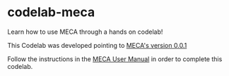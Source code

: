 # codelab-meca
Learn how to use MECA through a hands on codelab!

This Codelab was developed pointing to [MECA's version 0.0.1](https://github.com/CST-Group/meca/releases/tag/0.0.1)

Follow the instructions in the [MECA User Manual](The_MECA_Technical_User_Manual.pdf) in order to complete this codelab.
